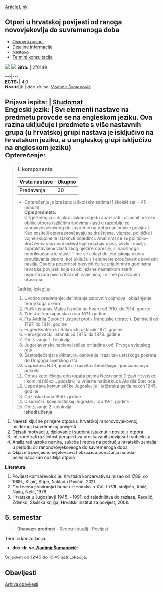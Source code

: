 [Article Link](https://www.fhs.hr/predmet/ouhporndsd)

## Otpori u hrvatskoj povijesti od ranoga novovjekovlja do suvremenoga doba
  * [Osnovni podaci](https://www.fhs.hr/predmet/ouhporndsd#v1id-523794_306229_1_0 "Osnovni podaci")
  * [Detaljne informacije](https://www.fhs.hr/predmet/ouhporndsd#v1id-523794_306229_1_1 "Detaljne informacije")
  * [Nastava](https://www.fhs.hr/predmet/ouhporndsd#v1id-523794_306229_1_2 "Nastava")
  * [Termini konzultacija](https://www.fhs.hr/predmet/ouhporndsd#v1id-523794_306229_1_3 "Termini konzultacija")


[![](https://www.fhs.hr/img/flags/gif/hr.gif)](https://www.fhs.hr/predmet/ouhporndsd) [![](https://www.fhs.hr/img/flags/gif/gb.gif)](https://www.fhs.hr/en/course/richftemptmt)
**Šifra:** |  270149  
  
---|---  
**ECTS:** |  4.0   
**Nositelji:** |  doc. dr. sc. [Vladimir Šumanović](https://www.fhs.hr/djelatnik/vladimir.sumanovic)   
  
**Prijava ispita:** |  [Studomat](http://www.isvu.hr/studomat)  
**Engleski jezik:** |  Svi elementi nastave na predmetu provode se na engleskom jeziku. Ova razina uključuje i predmete s više nastavnih grupa (u hrvatskoj grupi nastava je isključivo na hrvatskom jeziku, a u engleskoj grupi isključivo na engleskom jeziku).   
**Opterećenje:**  
---  
> ### 1. komponenta
> | Vrsta nastave | Ukupno  
> ---|---  
> Predavanja | 30  
> * Opterećenje je izraženo u školskim satima (1 školski sat = 45 minuta)   
**Opis predmeta:**  
> Cilj je kolegija u dijakronijskom slijedu analizirati i objasniti uzroke i oblike otpora različitim tipovima vlasti u razdoblju od ranonovovjekovnog do suvremenog doba nacionalne povijesti. Kao nositelji otpora proučavaju se društvene, vjerske, političke i vojne skupine te istaknuti pojedinci. Analizirat će se političko-društvene okolnosti uslijed kojih nastaje otpor, često i nasilje, suprotstavljeno vlasti zbog njezine opresije, ili načelnoga neprihvaćanja te vlasti. Time se dolazi do teorijskoga okvira proučavanja otpora, koji uključuje i elemente proučavanja povijesti nasilja. Osobita pozornost posvetit će se prijelomnim godinama hrvatske povijesti koje su obilježene nestankom starih i uspostavom novih državnih zajednica, i s time povezanim otporima.  
>    
>  Sadržaj kolegija:  
>  1. Uvodno predavanje: definiranje osnovnih pojmova i objašnjenje teorijskoga okvira  
>  2. Pučki ustanak Matija Ivanića na Hvaru od 1510. do 1514. godine  
>  3. Zrinsko-frankapanska urota 1671. godine  
>  4. Fra Andrija Dorotić i ustanci protiv francuske uprave u Dalmaciji od 1797. do 1814. godine   
>  5. Eugen Kvaternik i Rakovički ustanak 1871. godine  
>  6. Hercegovački ustanak od 1875. do 1878. godine   
>  7. Održavanje 1. kolokvija   
>  8. Jugoslavenska nacionalistička omladina uoči Prvoga svjetskog rata  
>  9. Šestosiječanjska diktatura, osnivanje i razvitak ustaškoga pokreta do Drugoga svjetskog rata  
>  10. Uspostava NDH, početci i razvitak četničkoga i partizanskoga pokreta  
>  11. Odnos katoličkoga episkopata prema Nezavisnoj Državi Hrvatskoj i komunističkoj Jugoslaviji u vrijeme nadbiskupa Alojzija Stepinca  
>  12. Uspostava komunističke Jugoslavije i križarska gerila nakon 1945. godine  
>  13. Cazinska buna 1950. godine  
>  14. Disidenti u komunističkoj Jugoslaviji do 1971. godine  
>  15. Održavanje 2. kolokvija  
**Ishodi učenja:**  
  1. Navesti ključne primjere otpora u hrvatskoj ranonovovjekovnoj, modernoj i suvremenoj povijesti
  2. Opisati motivaciju, djelovanje i sudbinu istaknutih nositelja otpora
  3. Interpretirati različitost perspektiva proučavanih povijesnih subjekata
  4. Analizirati uzroke nemira, sukoba i ratova na području hrvatskih zemalja u periodu od ranonovovjekovnoga do suvremenoga doba
  5. Objasniti povijesnu uvjetovanost obrazaca ponašanja naroda i pojedinaca kao nositelja otpora

  
**Literatura:**  
  1. Povijest kontrarevolucije: hrvatska konzervativna misao od 1789. do 1989., Kljaić, Stipe, Naklada Pavičić, 2021. 
  2. Društvena previranja i bune u Hrvatskoj u XVI. i XVII. stoljeću, Klaić, Nada, Nolit, 1976. 
  3. Hrvatska u Jugoslaviji 1945. - 1991: od zajedništva do razlaza, Radelić, Zdenko, Školska knjiga; Hrvatski institut za povijest, 2008. 

  
**5. semestar**  
---  
> **Obavezni predmet** - Redovni studij - Povijest  
>   
Termini konzultacija: 
  * **doc. dr. sc.[Vladimir Šumanović](https://www.fhs.hr/djelatnik/vladimir.sumanovic)**: 
  
Srijedom od 12:45 do 13:45 sati
Lokacija: 


## Obavijesti
[Arhiva obavijesti](https://www.fhs.hr/predmet/ouhporndsd?@=21ndf#news_124254 "Arhiva obavijesti")
